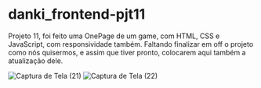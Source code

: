 # danki_frontend-pjt11

Projeto 11, foi feito uma OnePage de um game, com HTML, CSS e JavaScript, com responsividade também. Faltando finalizar em off o projeto como nós quisermos, 
e assim que tiver pronto, colocarem aqui também a atualização dele.

![Captura de Tela (21)](https://user-images.githubusercontent.com/69223872/192877804-aa10a304-d7c7-48a8-b8fe-b76085cf299c.png)
![Captura de Tela (22)](https://user-images.githubusercontent.com/69223872/192877817-e0d56c12-59e5-49ff-9103-8e289994f7df.png)
